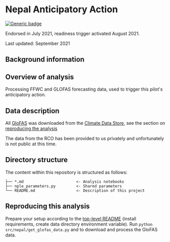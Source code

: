 # Nepal Anticipatory Action

[![Generic badge](https://img.shields.io/badge/STATUS-ENDORSED-%231EBFB3)](https://shields.io/)

Endorsed in July 2021, readiness trigger activated August 2021.

Last updated: September 2021

## Background information

## Overview of analysis

Processing FFWC and GLOFAS forecasting data, 
used to trigger this pilot's anticipatory action. 

## Data description

All [GloFAS](https://www.globalfloods.eu/) was downloaded from the
[Climate Data Store](https://cds.climate.copernicus.eu/#!/home),
see the section on [reproducing the analysis](#reproducing-this-analysis)

The data from the RCO has been provided to us privately and unfortunately is
not public at this time. 

## Directory structure 

The content within this repository is structured as follows: 
```
├── *.md                       <- Analysis notebooks
├── nple_parameters.py         <- Shared parameters
└── README.md                  <- Description of this project
```

## Reproducing this analysis 

Prepare your setup according to the 
[top-level README](https://github.com/OCHA-DAP/pa-anticipatory-action#getting-started)
(install requirements, create data directory environment variable).
Run `python src/nepal/get_glofas_data.py` and to download and process the
GloFAS data. 
